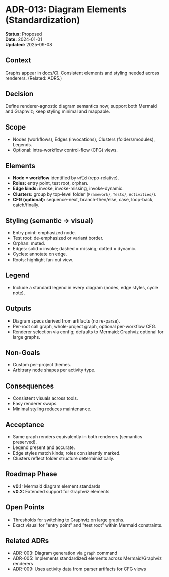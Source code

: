 # ADR-013: Diagram Elements (Standardization)

**Status:** Proposed  
**Date:** 2024-01-01  
**Updated:** 2025-09-08

## Context

Graphs appear in docs/CI. Consistent elements and styling needed across renderers. (Related: ADR5.)

## Decision

Define renderer-agnostic diagram semantics now; support both Mermaid and Graphviz; keep styling minimal and mappable.

## Scope

* Nodes (workflows), Edges (invocations), Clusters (folders/modules), Legends.
* Optional: intra-workflow control-flow (CFG) views.

## Elements

* **Node = workflow** identified by `wfId` (repo-relative).
* **Roles:** entry point, test root, orphan.
* **Edge kinds:** invoke, invoke-missing, invoke-dynamic.
* **Clusters:** group by top-level folder (`Framework/`, `Tests/`, `Activities/`).
* **CFG (optional):** sequence-next, branch-then/else, case, loop-back, catch/finally.

## Styling (semantic → visual)

* Entry point: emphasized node.
* Test root: de-emphasized or variant border.
* Orphan: muted.
* Edges: solid = invoke; dashed = missing; dotted = dynamic.
* Cycles: annotate on edge.
* Roots: highlight fan-out view.

## Legend

* Include a standard legend in every diagram (nodes, edge styles, cycle note).

## Outputs

* Diagram specs derived from artifacts (no re-parse).
* Per-root call graph, whole-project graph, optional per-workflow CFG.
* Renderer selection via config; defaults to Mermaid; Graphviz optional for large graphs.

## Non-Goals

* Custom per-project themes.
* Arbitrary node shapes per activity type.

## Consequences

* Consistent visuals across tools.
* Easy renderer swaps.
* Minimal styling reduces maintenance.

## Acceptance

* Same graph renders equivalently in both renderers (semantics preserved).
* Legend present and accurate.
* Edge styles match kinds; roles consistently marked.
* Clusters reflect folder structure deterministically.

## Roadmap Phase

* **v0.1:** Mermaid diagram element standards
* **v0.2:** Extended support for Graphviz elements

## Open Points

* Thresholds for switching to Graphviz on large graphs.
* Exact visual for "entry point" and "test root" within Mermaid constraints.

## Related ADRs

* ADR-003: Diagram generation via `graph` command
* ADR-005: Implements standardized elements across Mermaid/Graphviz renderers
* ADR-009: Uses activity data from parser artifacts for CFG views
